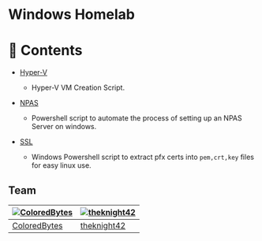 # Windows Homelab

# :link: Contents

- [Hyper-V](./Hyper-V/)
  - Hyper-V VM Creation Script.

- [NPAS](./NPAS/)
  - Powershell script to automate the process of setting up an NPAS Server on windows.    

- [SSL](./ssl/)
  - Windows Powershell script to extract pfx certs into `pem,crt,key` files for easy linux use. 




## Team

| [![ColoredBytes](https://github.com/ColoredBytes.png?size=100)](https://github.com/ColoredBytes) | [![theknight42](https://github.com/theknight42.png?size=100)](https://github.com/theknight42) |
| ---------------------------------------------------------------------------------------- | ----------------------------------------------------------------------------------------- |
| [ColoredBytes](https://github.com/ColoredBytes)                                               | [theknight42](https://github.com/theknight42)                                        |
